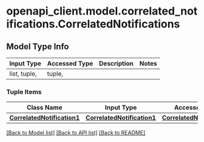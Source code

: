 # openapi_client.model.correlated_notifications.CorrelatedNotifications

## Model Type Info
Input Type | Accessed Type | Description | Notes
------------ | ------------- | ------------- | -------------
list, tuple,  | tuple,  |  | 

### Tuple Items
Class Name | Input Type | Accessed Type | Description | Notes
------------- | ------------- | ------------- | ------------- | -------------
[**CorrelatedNotification1**](CorrelatedNotification1.md) | [**CorrelatedNotification1**](CorrelatedNotification1.md) | [**CorrelatedNotification1**](CorrelatedNotification1.md) |  | 

[[Back to Model list]](../../README.md#documentation-for-models) [[Back to API list]](../../README.md#documentation-for-api-endpoints) [[Back to README]](../../README.md)


